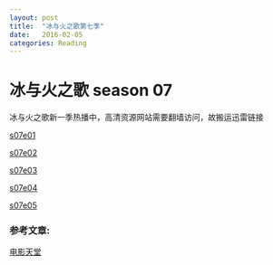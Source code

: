 ```yaml
---
layout: post
title:  "冰与火之歌第七季"
date:   2016-02-05
categories: Reading
---
```

# 冰与火之歌 season 07

冰与火之歌新一季热播中，高清资源网站需要翻墙访问，故搬运迅雷链接

[s07e01][s07e01]

[s07e02][s07e02]

[s07e03][s07e03]

[s07e04][s07e04]

[s07e05][s07e05]

### 参考文章:

[电影天堂][sitelink]

[sitelink]: http://www.loldytt.com/Zuixinmeiju/QLDYXDQJ/

[s07e01]: thunder://QUFlZDJrOi8vfGZpbGV8ob5sb2y159OwzOzMw3d3dy5sb2xkeXR0LmNvbaG/yKhMtcTTzs+3LkdhbWUub2YuVGhyb25lcy5TMDdFMDF2Mi7W0NOi19bEuy5XRUItSFIuMTI4MFg3MjAubXA0fDE2MTM5ODIxNTl8MzdDQjg4NkFGODdFNjMyMDhGMjg5Mzc2MTc2MTI0N0Z8aD0zREhESktJVEc3UEFWSk01V1ZSTFNUTjJBV0VURzJHM3wvWlo=
[s07e02]: thunder://QUFlZDJrOi8vfGZpbGV8ob5sb2y159OwzOzMw3d3dy5sb2xkeXR0LmNvbaG/yKhMtcTTzs+3LkdhbWUub2YuVGhyb25lcy5TMDdFMDIu1tDTotfWxLsuV0VCLUhSLjEyODBYNzIwLm1wNHwxMTIzNDYzNzA5fDk1QjU5Qzc2MUU1ODExNDM5N0VDQjgxNzU0ODEzOEE1fGg9RVlSVUFMRVZHU1QzWkVYVkgyVU5DRlRDVU1aWE9SUEd8L1pa
[s07e03]: thunder://QUFlZDJrOi8vfGZpbGV8ob5sb2y159OwzOzMw3d3dy5sb2xkeXR0LmNvbaG/yKhMtcTTzs+3LkdhbWUub2YuVGhyb25lcy5TMDdFMDMuudm3vdbQ19YuSERUVnJpcC4xMDI0WDU3Ni5ta3Z8NjM1NDA1MTYzfDZGOTEwMzUxQTFCNUJCRkQwN0FBODYyMjkwNkE2NThDfGg9UkJOTFUyNVZOVFZGWjJIRU9ISDQ1SlVUREdHN1dKUEp8L1pa
[s07e04]: thunder://QUFlZDJrOi8vfGZpbGV8ob5sb2y159OwzOzMw3d3dy5sb2xkeXR0LmNvbaG/yKhMtcTTzs+3LkdhbWUub2YuVGhyb25lcy5TMDdFMDQuudm3vdbQ19YuSERUVnJpcC4xMDI0eDU3Ni5ta3Z8NTA3NDE1NzU4fEUwNTM4NEJBODMyMzc4MTUzODZDQUZGNDY0N0ExMzA0fGg9VzZFT0Q0UFJEM1JRQ0ZQQUszNDQ2VTIyRlBFTU1TSU58L1pa
[s07e05]: thunder://QUFlZDJrOi8vfGZpbGV8ob5sb2y159OwzOzMw3d3dy5sb2xkeXR0LmNvbaG/yKhMtcTTzs+3LkdhbWUub2YuVGhyb25lcy5TMDdFMDUuudm3vdbQ19YuSERUVnJpcC4xMDI0eDU3Ni5ta3Z8NjAyNTc3MTE0fDMyMkFERjc5RjdGQkE1MjFCQ0QwQ0VBOEUyMzc4QThDfGg9V0NUQzJFNk1LNk5IS1ZDMk5OWVhWNVhXTVRWNDRBQUR8L1pa